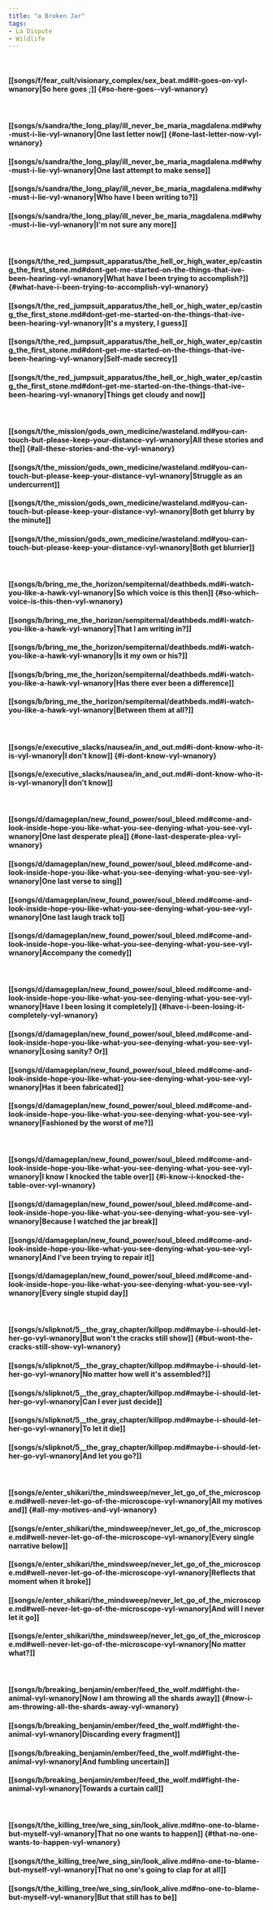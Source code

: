 ```yaml
---
title: "a Broken Jar"
tags:
- La Dispute
- Wildlife
---
```

&nbsp;
#### [[songs/f/fear_cult/visionary_complex/sex_beat.md#it-goes-on-vyl-wnanory|So here goes ;]] {#so-here-goes--vyl-wnanory}
&nbsp;
#### [[songs/s/sandra/the_long_play/ill_never_be_maria_magdalena.md#why-must-i-lie-vyl-wnanory|One last letter now]] {#one-last-letter-now-vyl-wnanory}
#### [[songs/s/sandra/the_long_play/ill_never_be_maria_magdalena.md#why-must-i-lie-vyl-wnanory|One last attempt to make sense]]
#### [[songs/s/sandra/the_long_play/ill_never_be_maria_magdalena.md#why-must-i-lie-vyl-wnanory|Who have I been writing to?]]
#### [[songs/s/sandra/the_long_play/ill_never_be_maria_magdalena.md#why-must-i-lie-vyl-wnanory|I'm not sure any more]]
&nbsp;
#### [[songs/t/the_red_jumpsuit_apparatus/the_hell_or_high_water_ep/casting_the_first_stone.md#dont-get-me-started-on-the-things-that-ive-been-hearing-vyl-wnanory|What have I been trying to accomplish?]] {#what-have-i-been-trying-to-accomplish-vyl-wnanory}
#### [[songs/t/the_red_jumpsuit_apparatus/the_hell_or_high_water_ep/casting_the_first_stone.md#dont-get-me-started-on-the-things-that-ive-been-hearing-vyl-wnanory|It's a mystery, I guess]]
#### [[songs/t/the_red_jumpsuit_apparatus/the_hell_or_high_water_ep/casting_the_first_stone.md#dont-get-me-started-on-the-things-that-ive-been-hearing-vyl-wnanory|Self-made secrecy]]
#### [[songs/t/the_red_jumpsuit_apparatus/the_hell_or_high_water_ep/casting_the_first_stone.md#dont-get-me-started-on-the-things-that-ive-been-hearing-vyl-wnanory|Things get cloudy and now]]
&nbsp;
#### [[songs/t/the_mission/gods_own_medicine/wasteland.md#you-can-touch-but-please-keep-your-distance-vyl-wnanory|All these stories and the]] {#all-these-stories-and-the-vyl-wnanory}
#### [[songs/t/the_mission/gods_own_medicine/wasteland.md#you-can-touch-but-please-keep-your-distance-vyl-wnanory|Struggle as an undercurrent]]
#### [[songs/t/the_mission/gods_own_medicine/wasteland.md#you-can-touch-but-please-keep-your-distance-vyl-wnanory|Both get blurry by the minute]]
#### [[songs/t/the_mission/gods_own_medicine/wasteland.md#you-can-touch-but-please-keep-your-distance-vyl-wnanory|Both get blurrier]]
&nbsp;
#### [[songs/b/bring_me_the_horizon/sempiternal/deathbeds.md#i-watch-you-like-a-hawk-vyl-wnanory|So which voice is this then]] {#so-which-voice-is-this-then-vyl-wnanory}
#### [[songs/b/bring_me_the_horizon/sempiternal/deathbeds.md#i-watch-you-like-a-hawk-vyl-wnanory|That I am writing in?]]
#### [[songs/b/bring_me_the_horizon/sempiternal/deathbeds.md#i-watch-you-like-a-hawk-vyl-wnanory|Is it my own or his?]]
#### [[songs/b/bring_me_the_horizon/sempiternal/deathbeds.md#i-watch-you-like-a-hawk-vyl-wnanory|Has there ever been a difference]]
#### [[songs/b/bring_me_the_horizon/sempiternal/deathbeds.md#i-watch-you-like-a-hawk-vyl-wnanory|Between them at all?]]
&nbsp;
#### [[songs/e/executive_slacks/nausea/in_and_out.md#i-dont-know-who-it-is-vyl-wnanory|I don't know]] {#i-dont-know-vyl-wnanory}
#### [[songs/e/executive_slacks/nausea/in_and_out.md#i-dont-know-who-it-is-vyl-wnanory|I don't know]]
&nbsp;
#### [[songs/d/damageplan/new_found_power/soul_bleed.md#come-and-look-inside-hope-you-like-what-you-see-denying-what-you-see-vyl-wnanory|One last desperate plea]] {#one-last-desperate-plea-vyl-wnanory}
#### [[songs/d/damageplan/new_found_power/soul_bleed.md#come-and-look-inside-hope-you-like-what-you-see-denying-what-you-see-vyl-wnanory|One last verse to sing]]
#### [[songs/d/damageplan/new_found_power/soul_bleed.md#come-and-look-inside-hope-you-like-what-you-see-denying-what-you-see-vyl-wnanory|One last laugh track to]]
#### [[songs/d/damageplan/new_found_power/soul_bleed.md#come-and-look-inside-hope-you-like-what-you-see-denying-what-you-see-vyl-wnanory|Accompany the comedy]]
&nbsp;
#### [[songs/d/damageplan/new_found_power/soul_bleed.md#come-and-look-inside-hope-you-like-what-you-see-denying-what-you-see-vyl-wnanory|Have I been losing it completely]] {#have-i-been-losing-it-completely-vyl-wnanory}
#### [[songs/d/damageplan/new_found_power/soul_bleed.md#come-and-look-inside-hope-you-like-what-you-see-denying-what-you-see-vyl-wnanory|Losing sanity? Or]]
#### [[songs/d/damageplan/new_found_power/soul_bleed.md#come-and-look-inside-hope-you-like-what-you-see-denying-what-you-see-vyl-wnanory|Has it been fabricated]]
#### [[songs/d/damageplan/new_found_power/soul_bleed.md#come-and-look-inside-hope-you-like-what-you-see-denying-what-you-see-vyl-wnanory|Fashioned by the worst of me?]]
&nbsp;
#### [[songs/d/damageplan/new_found_power/soul_bleed.md#come-and-look-inside-hope-you-like-what-you-see-denying-what-you-see-vyl-wnanory|I know I knocked the table over]] {#i-know-i-knocked-the-table-over-vyl-wnanory}
#### [[songs/d/damageplan/new_found_power/soul_bleed.md#come-and-look-inside-hope-you-like-what-you-see-denying-what-you-see-vyl-wnanory|Because I watched the jar break]]
#### [[songs/d/damageplan/new_found_power/soul_bleed.md#come-and-look-inside-hope-you-like-what-you-see-denying-what-you-see-vyl-wnanory|And I've been trying to repair it]]
#### [[songs/d/damageplan/new_found_power/soul_bleed.md#come-and-look-inside-hope-you-like-what-you-see-denying-what-you-see-vyl-wnanory|Every single stupid day]]
&nbsp;
#### [[songs/s/slipknot/5__the_gray_chapter/killpop.md#maybe-i-should-let-her-go-vyl-wnanory|But won't the cracks still show]] {#but-wont-the-cracks-still-show-vyl-wnanory}
#### [[songs/s/slipknot/5__the_gray_chapter/killpop.md#maybe-i-should-let-her-go-vyl-wnanory|No matter how well it's assembled?]]
#### [[songs/s/slipknot/5__the_gray_chapter/killpop.md#maybe-i-should-let-her-go-vyl-wnanory|Can I ever just decide]]
#### [[songs/s/slipknot/5__the_gray_chapter/killpop.md#maybe-i-should-let-her-go-vyl-wnanory|To let it die]]
#### [[songs/s/slipknot/5__the_gray_chapter/killpop.md#maybe-i-should-let-her-go-vyl-wnanory|And let you go?]]
&nbsp;
#### [[songs/e/enter_shikari/the_mindsweep/never_let_go_of_the_microscope.md#well-never-let-go-of-the-microscope-vyl-wnanory|All my motives and]] {#all-my-motives-and-vyl-wnanory}
#### [[songs/e/enter_shikari/the_mindsweep/never_let_go_of_the_microscope.md#well-never-let-go-of-the-microscope-vyl-wnanory|Every single narrative below]]
#### [[songs/e/enter_shikari/the_mindsweep/never_let_go_of_the_microscope.md#well-never-let-go-of-the-microscope-vyl-wnanory|Reflects that moment when it broke]]
#### [[songs/e/enter_shikari/the_mindsweep/never_let_go_of_the_microscope.md#well-never-let-go-of-the-microscope-vyl-wnanory|And will I never let it go]]
#### [[songs/e/enter_shikari/the_mindsweep/never_let_go_of_the_microscope.md#well-never-let-go-of-the-microscope-vyl-wnanory|No matter what?]]
&nbsp;
#### [[songs/b/breaking_benjamin/ember/feed_the_wolf.md#fight-the-animal-vyl-wnanory|Now I am throwing all the shards away]] {#now-i-am-throwing-all-the-shards-away-vyl-wnanory}
#### [[songs/b/breaking_benjamin/ember/feed_the_wolf.md#fight-the-animal-vyl-wnanory|Discarding every fragment]]
#### [[songs/b/breaking_benjamin/ember/feed_the_wolf.md#fight-the-animal-vyl-wnanory|And fumbling uncertain]]
#### [[songs/b/breaking_benjamin/ember/feed_the_wolf.md#fight-the-animal-vyl-wnanory|Towards a curtain call]]
&nbsp;
#### [[songs/t/the_killing_tree/we_sing_sin/look_alive.md#no-one-to-blame-but-myself-vyl-wnanory|That no one wants to happen]] {#that-no-one-wants-to-happen-vyl-wnanory}
#### [[songs/t/the_killing_tree/we_sing_sin/look_alive.md#no-one-to-blame-but-myself-vyl-wnanory|That no one's going to clap for at all]]
#### [[songs/t/the_killing_tree/we_sing_sin/look_alive.md#no-one-to-blame-but-myself-vyl-wnanory|But that still has to be]]
